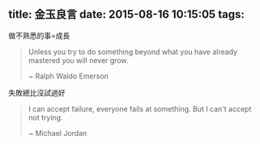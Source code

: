 title: 金玉良言
date: 2015-08-16 10:15:05
tags:
---
做不熟悉的事=成長
> Unless you try to do something beyond what you have already mastered you will never grow.
>
> ~ Ralph Waldo Emerson



失敗總比沒試過好
> I can accept failure, everyone fails at something. But I can't accept not trying.
>
> ~ Michael Jordan
